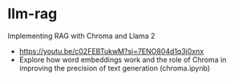 # llm-rag
Implementing RAG with Chroma and Llama 2
- https://youtu.be/c02FEBTukwM?si=7ENO804d1q3j0xnx
- Explore how word embeddings work and the role of Chroma in improving the precision of text generation (chroma.ipynb)